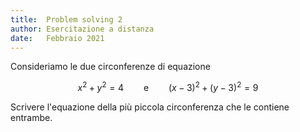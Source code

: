 ```yaml
---
title:  Problem solving 2
author: Esercitazione a distanza
date:   Febbraio 2021
---
```

Consideriamo le due circonferenze di equazione

$$
  x^2 + y^2 = 4 \qquad \text{e} \qquad (x-3)^2 + (y-3)^2 = 9
$$

Scrivere l'equazione della più piccola circonferenza che le contiene entrambe.
